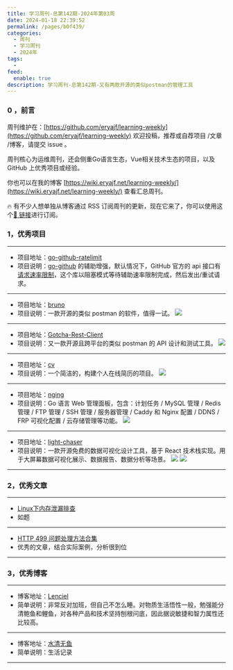 ```yaml
---
title: 学习周刊-总第142期-2024年第03周
date: 2024-01-18 22:39:52
permalink: /pages/b0f439/
categories:
  - 周刊
  - 学习周刊
  - 2024年
tags:
  -
feed:
  enable: true
description: 学习周刊-总第142期-又有两款开源的类似postman的管理工具
---
```


### 0 ，前言

周刊维护在：[https://github.com/eryajf/learning-weekly](https://github.com/eryajf/learning-weekly)  欢迎投稿，推荐或自荐项目 /文章 /博客，请提交 issue 。

周刊核心为运维周刊，还会侧重Go语言生态，Vue相关技术生态的项目，以及 GitHub 上优秀项目或经验。

你也可以在我的博客 [https://wiki.eryajf.net/learning-weekly/](https://wiki.eryajf.net/learning-weekly/) 查看汇总周刊。

🔥 有不少人想单独从博客通过 RSS 订阅周刊的更新，现在它来了，你可以使用这个[🔗 链接](https://wiki.eryajf.net/learning-weekly.xml)进行订阅。

### 1，优秀项目

---
- 项目地址：[go-github-ratelimit](https://github.com/gofri/go-github-ratelimit)
- 项目说明：[go-github](https://github.com/google/go-github) 的辅助增强，默认情况下，GitHub 官方的 api 接口有[请求速率限制](https://docs.github.com/en/rest/using-the-rest-api/rate-limits-for-the-rest-api?apiVersion=2022-11-28)，这个库以阻塞模式等待辅助速率限制完成，然后发出/重试请求。
---
- 项目地址：[bruno](https://github.com/usebruno/bruno)
- 项目说明：一款开源的类似 postman 的软件，值得一试。
  ![](https://t.eryajf.net/imgs/2024/01/1704381996747.png)
---
- 项目地址：[Gotcha-Rest-Client](https://github.com/WhiteCosmos/Gotcha-Rest-Client)
- 项目说明：又一款开源且跨平台的类似 postman 的 API 设计和测试工具。
  ![](https://t.eryajf.net/imgs/2024/01/1705052924420.png)
---
- 项目地址：[cv](https://github.com/BartoszJarocki/cv)
- 项目说明：一个简洁的，构建个人在线简历的项目。
  ![](https://t.eryajf.net/imgs/2023/12/1703948580839.png)
---
- 项目地址：[nging](https://github.com/admpub/nging)
- 项目说明：Go 语言 Web 管理面板，包含：计划任务 / MySQL 管理 / Redis 管理 / FTP 管理 / SSH 管理 / 服务器管理 / Caddy 和 Nginx 配置 / DDNS / FRP 可视化配置 / 云存储管理等功能。
  ![](https://t.eryajf.net/imgs/2023/12/1703948683215.png)
---
- 项目地址：[light-chaser](https://github.com/xiaopujun/light-chaser)
- 项目说明：一款开源免费的数据可视化设计工具，基于 React 技术栈实现。用于大屏幕数据可视化展示、数据报告、数据分析等场景。
  ![](https://t.eryajf.net/imgs/2024/01/1705071361597.png)
  ![](https://t.eryajf.net/imgs/2024/01/1705071375880.png)
---
### 2，优秀文章

---
- [Linux下内存泄漏排查](https://www.jianshu.com/p/ea37cc9a401f)
- 如题
---
- [HTTP 499 问题处理方法合集](https://juejin.cn/post/6867050579139493896)
- 优秀的文章，结合实际案例，分析很到位
---
### 3，优秀博客

---
- 博客地址：[Lenciel](https://lenciel.com/)
- 简单说明：非常反对加班，但自己不怎么睡。对物质生活悟性一般，勉强能分清鲍鱼和鲤鱼，对各种产品和技术坚持刨根问底，因此据说敏捷和智力属性还比较高。
---
- 博客地址：[水清无鱼](https://bosir.cn/)
- 简单说明：生活记录
---
